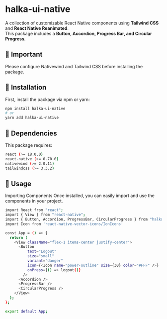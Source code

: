 # halka-ui-native

A collection of customizable React Native components using **Tailwind CSS** and **React Native Reanimated**.  
This package includes a **Button, Accordion, Progress Bar, and Circular Progress**.

## 🚀 Important

Please configure Nativewind and Tailwind CSS before installing the package.

## 🚀 Installation

First, install the package via npm or yarn:

```sh
npm install halka-ui-native
# or
yarn add halka-ui-native

```
## 🚀 Dependencies

This package requires:

```sh
react (>= 18.0.0)
react-native (>= 0.70.0)
nativewind (>= 2.0.11)
tailwindcss (>= 3.3.2)
```
## 📌 Usage

Importing Components
Once installed, you can easily import and use the components in your project.

```sh
import React from "react";
import { View } from "react-native";
import { Button, Accordion, ProgressBar, CircularProgress } from "halka-ui-native";
import Icon from 'react-native-vector-icons/IonIcons'

const App = () => {
  return (
    <View className="flex-1 items-center justify-center">
      <Button
          text="Logout"
          size="small"
          variant="danger"
          icon={<Icon name="power-outline" size={30} color="#FFF" />}
          onPress={() => logout()}
        />
      <Accordion />
      <ProgressBar />
      <CircularProgress />
    </View>
  );
};

export default App;

```

